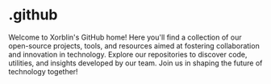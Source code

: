 # .github
Welcome to Xorblin's GitHub home! Here you'll find a collection of our open-source projects, tools, and resources aimed at fostering collaboration and innovation in technology. Explore our repositories to discover code, utilities, and insights developed by our team. Join us in shaping the future of technology together!
